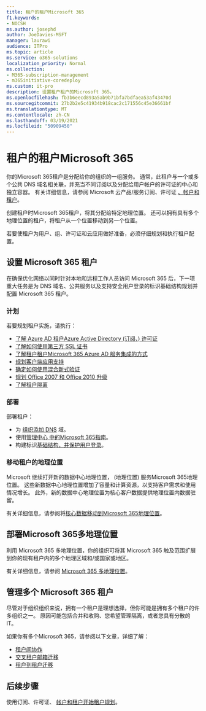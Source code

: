 ```yaml
---
title: 租户的租户Microsoft 365
f1.keywords:
- NOCSH
ms.author: josephd
author: JoeDavies-MSFT
manager: laurawi
audience: ITPro
ms.topic: article
ms.service: o365-solutions
localization_priority: Normal
ms.collection:
- M365-subscription-management
- m365initiative-coredeploy
ms.custom: it-pro
description: 设置租户租户的Microsoft 365。
ms.openlocfilehash: fb3b6eecd893a5ab9b71bfa7bdfaea53af43470d
ms.sourcegitcommit: 27b2b2e5c41934b918cac2c171556c45e36661bf
ms.translationtype: MT
ms.contentlocale: zh-CN
ms.lasthandoff: 03/19/2021
ms.locfileid: "50909450"
---
```

# <a name="tenant-roadmap-for-microsoft-365"></a>租户的租户Microsoft 365

你的Microsoft 365租户是分配给你的组织的一组服务。 通常，此租户与一个或多个公共 DNS 域名相关联，并充当不同订阅以及分配给用户帐户的许可证的中心和独立容器。 有关详细信息，请参阅 Microsoft 云产品/服务订阅、许可证 [、帐户和租户](subscriptions-licenses-accounts-and-tenants-for-microsoft-cloud-offerings.md)。

创建租户时Microsoft 365租户，将其分配给特定地理位置。 还可以拥有具有多个地理位置的租户，将租户从一个位置移动到另一个位置。

若要使租户为用户、组、许可证和云应用做好准备，必须仔细规划和执行租户配置。

## <a name="set-up-your-microsoft-365-tenant"></a>设置 Microsoft 365 租户

在确保优化网络以同时针对本地和远程工作人员访问 Microsoft 365 后，下一项重大任务是为 DNS 域名、公共服务以及支持安全用户登录的标识基础结构规划并配置 Microsoft 365 租户。

### <a name="plan"></a>计划

若要规划租户实施，请执行：

- [了解 Azure AD 租户Azure Active Directory (订阅、) 许可证](subscriptions-licenses-accounts-and-tenants-for-microsoft-cloud-offerings.md)
- [了解如何使用第三方 SSL 证书](plan-for-third-party-ssl-certificates.md)
- [了解租户租户Microsoft 365 Azure AD 服务集成的方式](integrated-apps-and-azure-ads.md)
- [规划客户端应用支持](microsoft-365-client-support-certificate-based-authentication.md)
- [确定如何使用混合新式验证](hybrid-modern-auth-overview.md)
- [规划 Office 2007 和 Office 2010 升级](plan-upgrade-previous-versions-office.md)
- [了解租户隔离](microsoft-365-tenant-isolation-overview.md)

### <a name="deploy"></a>部署

部署租户： 

- 为 [组织添加 DNS](../admin/setup/add-domain.md) 域。
- 使用[管理中心 中的Microsoft 365指南](setup-guides-for-microsoft-365.md)。
- 构建标识[基础结构](identity-roadmap-microsoft-365.md)[，并保护用户登录](microsoft-365-secure-sign-in.md)。

### <a name="move-a-tenants-geographic-locations"></a>移动租户的地理位置

Microsoft 继续打开新的数据中心地理位置， (地理位置) 服务Microsoft 365地理位置。 这些新数据中心地理位置增加了容量和计算资源，以支持客户需求和使用情况增长。 此外，新的数据中心地理位置为核心客户数据提供地理位置内数据驻留。

有关详细信息，请参阅将[核心数据移动到Microsoft 365地理位置](moving-data-to-new-datacenter-geos.md)。


## <a name="deploy-microsoft-365-multi-geo"></a>部署Microsoft 365多地理位置

利用 Microsoft 365 多地理位置，你的组织可将其 Microsoft 365 触及范围扩展到你的现有租户内的多个地理区域和/或国家或地区。

有关详细信息，请参阅 [Microsoft 365 多地理位置](microsoft-365-multi-geo.md)。

## <a name="manage-multiple-microsoft-365-tenants"></a>管理多个 Microsoft 365 租户 

尽管对于组织组织来说，拥有一个租户是理想选择，但你可能是拥有多个租户的许多组织之一。 原因可能包括合并和收购、您希望管理隔离，或者您具有分散的 IT。

如果你有多个Microsoft 365，请参阅以下文章，详细了解：

- [租户间协作](microsoft-365-inter-tenant-collaboration.md)
- [交叉租户邮箱迁移](cross-tenant-mailbox-migration.md)
- [租户到租户迁移](microsoft-365-tenant-to-tenant-migrations.md)

## <a name="next-step"></a>后续步骤

使用订阅、许可证、 [帐户和租户开始租户规划](subscriptions-licenses-accounts-and-tenants-for-microsoft-cloud-offerings.md)。